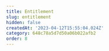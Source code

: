 ```yaml
---
title: Entitlement
slug: entitlement
hidden: false
createdAt: '2023-04-12T15:55:04.024Z'
category: 648c78a5d7d50a06b022afb2
order: 8
---
```

